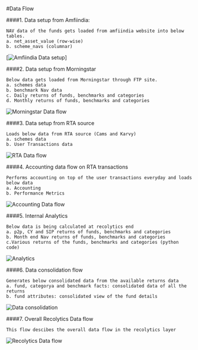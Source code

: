 #Data Flow

####1. Data setup from Amfiindia: 
```
NAV data of the funds gets loaded from amfiindia website into below tables.
a. net_asset_value (row-wise)
b. scheme_navs (columnar)
```
[![Amfiindia Data setup](Images/amfiindiaData.png)]

####2. Data setup from Morningstar
```
Below data gets loaded from Morningstar through FTP site.
a. schemes data
b. benchmark Nav data
c. Daily returns of funds, benchmarks and categories
d. Monthly returns of funds, benchmarks and categories
```
![Morningstar Data flow](Images/MorningstarData.png)


####3. Data setup from RTA source
```
Loads below data from RTA source (Cams and Karvy)
a. schemes data 
b. User Transactions data 
```
![RTA Data flow](Images/RTAData.png)

####4. Accounting data flow on RTA transactions
````
Performs accounting on top of the user transactions everyday and loads below data
a. Accounting
b. Performance Metrics 
````
![Accounting Data flow](Images/AccountingData.png "Accounting Data flow ")

####5. Internal Analytics
````
Below data is being calculated at recolytics end
a. p2p, CY and SIP returns of funds, benchmarks and categories
b. Month end Nav returns of funds, benchmarks and categories
c.Various returns of the funds, benchmarks and categories (python code)

````
![Analytics](Images/InternalAnalytics.png)

####6. Data consolidation flow
````
Generates below consolidated data from the available returns data
a. fund, categorya and benchmark facts: consolidated data of all the returns
b. fund attributes: consolidated view of the fund details
````
![Data consolidation](Images/DataConsolidation.png)

####7. Overall Recolytics Data flow
````
This flow descibes the overall data flow in the recolytics layer
````
![Recolytics Data flow](Images/RecolyticsDataFlow.png)
